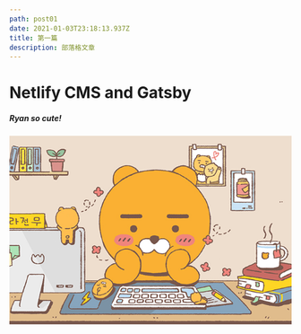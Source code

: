 ```yaml
---
path: post01
date: 2021-01-03T23:18:13.937Z
title: 第一篇
description: 部落格文章
---
```

# Netlify CMS and Gatsby 

##### Ryan so cute!

![Ryan](../assets/b39aff88-153e-4816-b047-b65781502fcd.jpeg "Hello!")